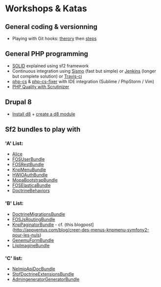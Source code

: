 # Workshops & Katas

## General coding & versionning

* Playing with Git hooks: [therory](http://appventus.com/blog/git-hooks-comment-sen-servir) then [steps](http://tech.zumba.com/2014/04/14/control-code-quality/)

## General PHP programming

* [SOLID](http://fr.wikipedia.org/wiki/SOLID_(informatique)) explained using sf2 framework
* Continuous integration using [Sismo](http://sismo.sensiolabs.org/) (fast but simple) or [Jenkins](http://jenkins-ci.org) (longer but complete solution) or [Travis-ci](https://travis-ci.org/)
* [php-cs](https://github.com/squizlabs/PHP_CodeSniffer) & [php-cs-fixer](https://github.com/fabpot/PHP-CS-Fixer) with IDE integration (Sublime / PhpStorm / Vim)
* [PHP Quality with Scrutinizer](http://scrutinizer-ci.com)

## Drupal 8

* [Install d8](https://www.drupal.org/project/drupal/git-instructions) + [create a d8 module](https://www.drupal.org/developing/modules/8)

## Sf2 bundles to play with

### 'A' List:

* [Alice](https://github.com/nelmio/alice)
* [FOSUserBundle](http://knpbundles.com/FriendsOfSymfony/FOSUserBundle)
* [FOSRestBundle](http://knpbundles.com/FriendsOfSymfony/FOSRestBundle)
* [KnpMenuBundle](http://knpbundles.com/KnpLabs/KnpMenuBundle)
* [HWIOAuthBundle](http://knpbundles.com/hwi/HWIOAuthBundle)
* [MopaBootstrapBundle](http://knpbundles.com/phiamo/MopaBootstrapBundle)
* [FOSElasticaBundle](http://knpbundles.com/FriendsOfSymfony/FOSElasticaBundle)
* [DoctrineBehaviors](https://github.com/KnpLabs/DoctrineBehaviors)

### 'B' List:

* [DoctrineMigrationsBundle](https://github.com/doctrine/DoctrineMigrationsBundle)
* [FOSJsRoutingBundle](http://knpbundles.com/FriendsOfSymfony/FOSJsRoutingBundle)
* [KnpPaginatorBundle](http://knpbundles.com/KnpLabs/KnpPaginatorBundle) - cf. (this blogpost](http://appventus.com/blog/creer-des-menus-knpmenu-symfony2-pour-les-nuls)
* [GenemuFormBundle](http://knpbundles.com/genemu/GenemuFormBundle)
* [LiipImagineBundle](http://knpbundles.com/liip/LiipImagineBundle)

### 'C' list:

* [NelmioApiDocBundle](http://knpbundles.com/nelmio/NelmioApiDocBundle)
* [StofDoctrineExtensionsBundle](http://knpbundles.com/stof/StofDoctrineExtensionsBundle)
* [AdmingeneratorGeneratorBundle](http://knpbundles.com/symfony2admingenerator/AdmingeneratorGeneratorBundle)

